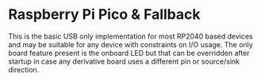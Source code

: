# Raspberry Pi Pico & Fallback

This is the basic USB only implementation for most RP2040 based devices and may be suitable for any device with constraints on I/O usage. The only board feature present is the onboard LED but that can be overridden after startup in case any derivative board uses a different pin or source/sink direction.